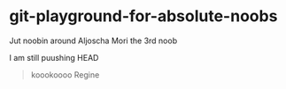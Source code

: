 # git-playground-for-absolute-noobs
Jut noobin around
Aljoscha
Mori the 3rd noob

I am still puushing
 HEAD

> koookoooo
Regine



